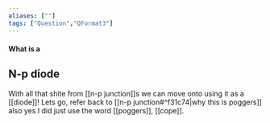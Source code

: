 ```yaml
---
aliases: [""]
tags: ["Question","QFormat3"]
---
```


#### What is a
## N-p diode
With all that shite from [[n-p junction]]s we can move onto using it as a [[diode]]! Lets go, refer back to [[n-p junction#^f31c74|why this is poggers]] also yes I did just use the word [[poggers]], [[cope]].